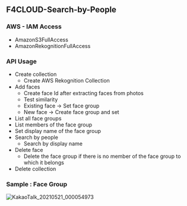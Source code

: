 
## F4CLOUD-Search-by-People

### AWS - IAM Access
   -  AmazonS3FullAccess
   -  AmazonRekognitionFullAccess

###  API Usage
* Create collection
   * Create AWS Rekognition Collection
* Add faces
   * Create face Id after extracting faces from photos
   * Test similarity
   * Existing face -> Set face group
   * New face -> Create face group and set
* List all face groups
* List members of the face group 
* Set display name of the face group
* Search by people
    * Search by display name      
* Delete face
   * Delete the face group if there is no member of the face group to which it belongs 
* Delete collection
         
### Sample : Face Group
![KakaoTalk_20210521_000054973](https://user-images.githubusercontent.com/68395698/119002258-ae5ea200-b9c7-11eb-80bc-155df0218856.gif)

